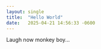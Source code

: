 ```yaml
---
layout: single
title:  "Hello World"
date:   2025-04-21 14:56:33 -0600
---
```


Laugh now monkey boy...
